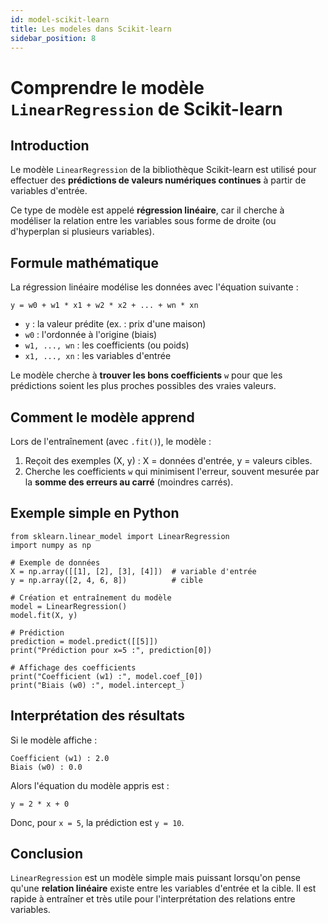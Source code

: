 ```yaml
---
id: model-scikit-learn
title: Les modeles dans Scikit-learn
sidebar_position: 8
---
```


# Comprendre le modèle `LinearRegression` de Scikit-learn

## Introduction

Le modèle `LinearRegression` de la bibliothèque Scikit-learn est utilisé pour effectuer des **prédictions de valeurs numériques continues** à partir de variables d'entrée.

Ce type de modèle est appelé **régression linéaire**, car il cherche à modéliser la relation entre les variables sous forme de droite (ou d'hyperplan si plusieurs variables).


## Formule mathématique

La régression linéaire modélise les données avec l'équation suivante :

```
y = w0 + w1 * x1 + w2 * x2 + ... + wn * xn
```

- `y` : la valeur prédite (ex. : prix d'une maison)
- `w0` : l'ordonnée à l'origine (biais)
- `w1, ..., wn` : les coefficients (ou poids)
- `x1, ..., xn` : les variables d'entrée

Le modèle cherche à **trouver les bons coefficients** `w` pour que les prédictions soient les plus proches possibles des vraies valeurs.

## Comment le modèle apprend

Lors de l'entraînement (avec `.fit()`), le modèle :

1. Reçoit des exemples (X, y) : X = données d'entrée, y = valeurs cibles.
2. Cherche les coefficients `w` qui minimisent l'erreur, souvent mesurée par la **somme des erreurs au carré** (moindres carrés).

## Exemple simple en Python

```
from sklearn.linear_model import LinearRegression
import numpy as np

# Exemple de données
X = np.array([[1], [2], [3], [4]])  # variable d'entrée
y = np.array([2, 4, 6, 8])          # cible

# Création et entraînement du modèle
model = LinearRegression()
model.fit(X, y)

# Prédiction
prediction = model.predict([[5]])
print("Prédiction pour x=5 :", prediction[0])

# Affichage des coefficients
print("Coefficient (w1) :", model.coef_[0])
print("Biais (w0) :", model.intercept_)
```

## Interprétation des résultats

Si le modèle affiche :

```
Coefficient (w1) : 2.0
Biais (w0) : 0.0
```

Alors l'équation du modèle appris est :

```
y = 2 * x + 0
```

Donc, pour `x = 5`, la prédiction est `y = 10`.


## Conclusion

`LinearRegression` est un modèle simple mais puissant lorsqu'on pense qu'une **relation linéaire** existe entre les variables d'entrée et la cible. Il est rapide à entraîner et très utile pour l'interprétation des relations entre variables.
